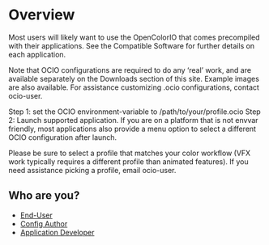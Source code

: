 # Overview

Most users will likely want to use the OpenColorIO that comes precompiled with their applications. See the Compatible Software for further details on each application.

Note that OCIO configurations are required to do any ‘real’ work, and are available separately on the Downloads section of this site. Example images are also available. For assistance customizing .ocio configurations, contact ocio-user.

Step 1: set the OCIO environment-variable to /path/to/your/profile.ocio
Step 2: Launch supported application.
If you are on a platform that is not envvar friendly, most applications also provide a menu option to select a different OCIO configuration after launch.

Please be sure to select a profile that matches your color workflow (VFX work typically requires a different profile than animated features). If you need assistance picking a profile, email ocio-user.

## Who are you?

- [End-User](get_started/end_user.md)
- [Config Author](get_started/config_author.md)
- [Application Developer](get_started/app_developer.md)